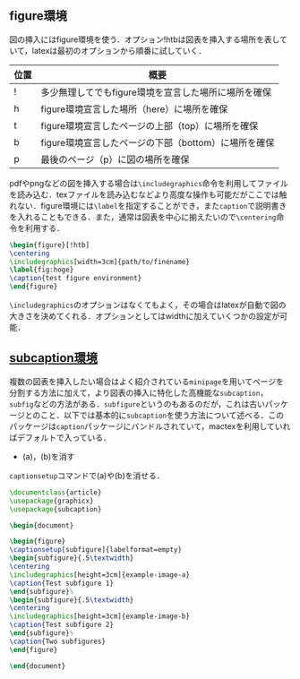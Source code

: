
## figure環境

図の挿入にはfigure環境を使う．オプション!htbは図表を挿入する場所を表していて，latexは最初のオプションから順番に試していく．


| 位置 | 概要 | 
|--|--|
|! | 多少無理してでもfigure環境を宣言した場所に場所を確保 |
|h | figure環境宣言した場所（here）に場所を確保 |
|t | figure環境宣言したページの上部（top）に場所を確保 |
|b | figure環境宣言したページの下部（bottom）に場所を確保 |
|p | 最後のページ（p）に図の場所を確保 |    


pdfやpngなどの図を挿入する場合は`\includegraphics`命令を利用してファイルを読み込む．texファイルを読み込むなどより高度な操作も可能だがここでは触れない．figure環境には`\label`を指定することができ，また`caption`で説明書きを入れることもできる．また，通常は図表を中心に揃えたいので`\centering`命令を利用する．

```latex
\begin{figure}[!htb]
\centering
\includegraphics[width=3cm]{path/to/finename}
\label{fig:hoge}
\caption{test figure environment}
\end{figure}
```

`\includegraphics`のオプションはなくてもよく，その場合はlatexが自動で図の大きさを決めてくれる．オプションとしてはwidthに加えていくつかの設定が可能．


## [subcaption環境](https://gitlab.com/axelsommerfeldt/caption)

複数の図表を挿入したい場合はよく紹介されている`minipage`を用いてページを分割する方法に加えて，より図表の挿入に特化した高機能な`subcaption`，`subfig`などの方法がある．`subfigure`というのもあるのだが，これは古いパッケージとのこと．以下では基本的に`subcaption`を使う方法について述べる．このパッケージは`caption`パッケージにバンドルされていて，mactexを利用していればデフォルトで入っている．
<!-- 
https://texblog.org/2007/08/01/placing-figurestables-side-by-side-minipage/
-->

- (a)，(b)を消す
<!-- https://tex.stackexchange.com/questions/165508/remove-a-b-from-subfigure-numbering-but-keep-the-subfigure-caption -->
`captionsetup`コマンドで(a)や(b)を消せる．

```latex
\documentclass{article}
\usepackage{graphicx}
\usepackage{subcaption}

\begin{document}

\begin{figure}
\captionsetup[subfigure]{labelformat=empty}
\begin{subfigure}{.5\textwidth}
\centering
\includegraphics[height=3cm]{example-image-a}
\caption{Test subfigure 1}
\end{subfigure}%
\begin{subfigure}{.5\textwidth}
\centering
\includegraphics[height=3cm]{example-image-b}
\caption{Test subfigure 2}
\end{subfigure}%
\caption{Two subfigures}
\end{figure}

\end{document}
```